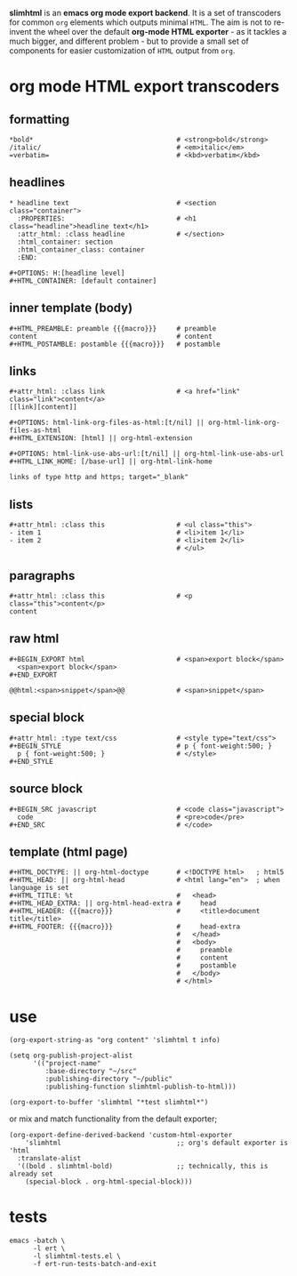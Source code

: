 **slimhtml** is an **emacs org mode export backend**. It is a set of transcoders for common `org` elements which outputs minimal `HTML`. The aim is not to re-invent the wheel over the default **org-mode HTML exporter** - as it tackles a much bigger, and different problem - but to provide a small set of components for easier customization of `HTML` output from `org`.


# org mode HTML export transcoders


## formatting

    *bold*                                    # <strong>bold</strong>
    /italic/                                  # <em>italic</em>
    =verbatim=                                # <kbd>verbatim</kbd>


## headlines

    * headline text                           # <section class="container">
      :PROPERTIES:                            # <h1 class="headline">headline text</h1>
      :attr_html: :class headline             # </section>
      :html_container: section
      :html_container_class: container
      :END:

    #+OPTIONS: H:[headline level]
    #+HTML_CONTAINER: [default container]


## inner template (body)

    #+HTML_PREAMBLE: preamble {{{macro}}}     # preamble
    content                                   # content
    #+HTML_POSTAMBLE: postamble {{{macro}}}   # postamble


## links

    #+attr_html: :class link                  # <a href="link" class="link">content</a>
    [[link][content]]

    #+OPTIONS: html-link-org-files-as-html:[t/nil] || org-html-link-org-files-as-html
    #+HTML_EXTENSION: [html] || org-html-extension

    #+OPTIONS: html-link-use-abs-url:[t/nil] || org-html-link-use-abs-url
    #+HTML_LINK_HOME: [/base-url] || org-html-link-home

    links of type http and https; target="_blank"


## lists

    #+attr_html: :class this                  # <ul class="this">
    - item 1                                  # <li>item 1</li>
    - item 2                                  # <li>item 2</li>
                                              # </ul>


## paragraphs

    #+attr_html: :class this                  # <p class="this">content</p>
    content


## raw html

    #+BEGIN_EXPORT html                       # <span>export block</span>
      <span>export block</span>
    #+END_EXPORT

    @@html:<span>snippet</span>@@             # <span>snippet</span>


## special block

    #+attr_html: :type text/css               # <style type="text/css">
    #+BEGIN_STYLE                             # p { font-weight:500; }
      p { font-weight:500; }                  # </style>
    #+END_STYLE


## source block

    #+BEGIN_SRC javascript                    # <code class="javascript">
      code                                    # <pre>code</pre>
    #+END_SRC                                 # </code>


## template (html page)

    #+HTML_DOCTYPE: || org-html-doctype       # <!DOCTYPE html>   ; html5
    #+HTML_HEAD: || org-html-head             # <html lang="en">  ; when language is set
    #+HTML_TITLE: %t                          #   <head>
    #+HTML_HEAD_EXTRA: || org-html-head-extra #     head
    #+HTML_HEADER: {{{macro}}}                #     <title>document title</title>
    #+HTML_FOOTER: {{{macro}}}                #     head-extra
                                              #   </head>
                                              #   <body>
                                              #     preamble
                                              #     content
                                              #     postamble
                                              #   </body>
                                              # </html>


# use

    (org-export-string-as "org content" 'slimhtml t info)

    (setq org-publish-project-alist
          '(("project-name"
             :base-directory "~/src"
             :publishing-directory "~/public"
             :publishing-function slimhtml-publish-to-html)))

    (org-export-to-buffer 'slimhtml "*test slimhtml*")

or mix and match functionality from the default exporter;

    (org-export-define-derived-backend 'custom-html-exporter
        'slimhtml                             ;; org's default exporter is 'html
      :translate-alist
      '((bold . slimhtml-bold)                ;; technically, this is already set
        (special-block . org-html-special-block)))


# tests

    emacs -batch \
          -l ert \
          -l slimhtml-tests.el \
          -f ert-run-tests-batch-and-exit
